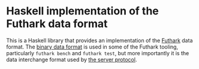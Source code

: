 # Haskell implementation of the Futhark data format

This is a Haskell library that provides an implementation of the
[Futhark](https://futhark-lang.org) data format.  The [binary data
format](https://futhark.readthedocs.io/en/latest/binary-data-format.html)
is used in some of the Futhark tooling, particularly `futhark bench`
and `futhark test`, but more importantly it is the data interchange
format used by [the server
protocol](https://futhark.readthedocs.io/en/latest/server-protocol.html).
